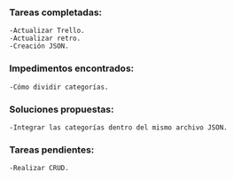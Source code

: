 ### Tareas completadas:
    -Actualizar Trello.
    -Actualizar retro.
    -Creación JSON.        

### Impedimentos encontrados:
    -Cómo dividir categorías.    
  
### Soluciones propuestas:
    -Integrar las categorías dentro del mismo archivo JSON.

### Tareas pendientes:
    -Realizar CRUD.

